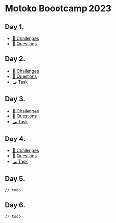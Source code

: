 # Motoko Boootcamp 2023

## Day 1.

- [🥊 Challenges](./day1/challenges.mo)
- [🙋 Questions](./day1/QUESTIONS.MD)

## Day 2.

- [🥊 Challenges](./day2/challenges.mo)
- [🙋 Questions](./day2/QUESTIONS.MD)
- [🛹 Task](./day2/task/skeleton)

## Day 3.

- [🥊 Challenges](./day3/main.mo)
- [🙋 Questions](./day3/QUESTIONS.MD)
- [🛹 Task](./day3/task/.)

## Day 4.

- [🥊 Challenges](./day4/challenges.mo)
- [🙋 Questions](./day4/QUESTIONS.MD)
- [🛹 Task](./day4/task/.)

## Day 5.

`// todo`

## Day 6.

`// todo`
